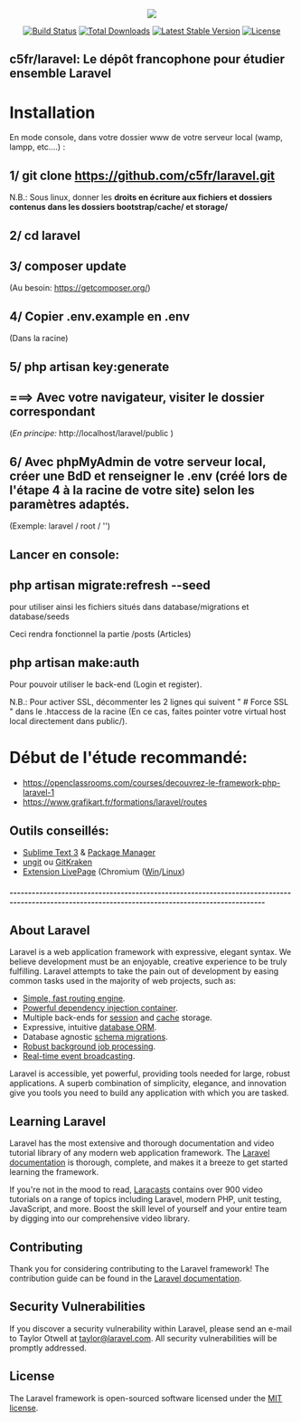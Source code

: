<p align="center"><img src="https://laravel.com/assets/img/components/logo-laravel.svg"></p>

<p align="center">
<a href="https://travis-ci.org/laravel/framework"><img src="https://travis-ci.org/laravel/framework.svg" alt="Build Status"></a>
<a href="https://packagist.org/packages/laravel/framework"><img src="https://poser.pugx.org/laravel/framework/d/total.svg" alt="Total Downloads"></a>
<a href="https://packagist.org/packages/laravel/framework"><img src="https://poser.pugx.org/laravel/framework/v/stable.svg" alt="Latest Stable Version"></a>
<a href="https://packagist.org/packages/laravel/framework"><img src="https://poser.pugx.org/laravel/framework/license.svg" alt="License"></a>
</p>


## c5fr/laravel: Le dépôt francophone pour étudier ensemble Laravel

# Installation
 En mode console, dans votre dossier www de votre serveur local (wamp, lampp, etc....) :
## 1/ git clone https://github.com/c5fr/laravel.git
N.B.: Sous linux, donner les **droits en écriture aux  fichiers et dossiers contenus dans les dossiers bootstrap/cache/ et storage/**
## 2/ cd laravel
## 3/ composer update
(Au besoin: https://getcomposer.org/)
## 4/ Copier .env.example en .env
(Dans la racine)
## 5/ php artisan key:generate
## ===> Avec votre navigateur, visiter le dossier correspondant
 (*En principe:* http://localhost/laravel/public )


## 6/ Avec phpMyAdmin de votre serveur local, créer une BdD et renseigner le .env (créé lors de l'étape 4 à la racine de votre site) selon les paramètres adaptés.

(Exemple: laravel / root / '')

## Lancer en console:
## php artisan migrate:refresh --seed
 pour utiliser ainsi les fichiers situés dans database/migrations et database/seeds

Ceci rendra fonctionnel la partie /posts (Articles)

## php artisan make:auth
Pour pouvoir utiliser le back-end (Login et register).


N.B.: Pour activer SSL, décommenter les 2 lignes qui suivent " # Force SSL " dans le .htaccess de la racine (En ce cas, faites pointer votre virtual host local directement dans public/).


# Début de l'étude recommandé:
- https://openclassrooms.com/courses/decouvrez-le-framework-php-laravel-1
- https://www.grafikart.fr/formations/laravel/routes

Outils conseillés:
-

- [Sublime Text 3](https://www.sublimetext.com) & [Package Manager](https://packagecontrol.io/browse)
- [ungit](http://dbottiau.azurewebsites.net/utiliser-git-facilement-avec-ungit) ou [GitKraken](https://www.gitkraken.com/)
- [Extension LivePage](https://chrome.google.com/webstore/detail/livepage/pilnojpmdoofaelbinaeodfpjheijkbh?hl=fr) (Chromium ([Win](https://chromium.woolyss.com/download/fr/)/[Linux](http://www.linuxpedia.fr/doku.php/lmde/les_outils_specifiques_a_mint#le_gestionnaire_de_logiciels_mintinstall))

##### -------------------------------------------------------------------------------------------------------------------------------------------------

## About Laravel

Laravel is a web application framework with expressive, elegant syntax. We believe development must be an enjoyable, creative experience to be truly fulfilling. Laravel attempts to take the pain out of development by easing common tasks used in the majority of web projects, such as:

- [Simple, fast routing engine](https://laravel.com/docs/routing).
- [Powerful dependency injection container](https://laravel.com/docs/container).
- Multiple back-ends for [session](https://laravel.com/docs/session) and [cache](https://laravel.com/docs/cache) storage.
- Expressive, intuitive [database ORM](https://laravel.com/docs/eloquent).
- Database agnostic [schema migrations](https://laravel.com/docs/migrations).
- [Robust background job processing](https://laravel.com/docs/queues).
- [Real-time event broadcasting](https://laravel.com/docs/broadcasting).

Laravel is accessible, yet powerful, providing tools needed for large, robust applications. A superb combination of simplicity, elegance, and innovation give you tools you need to build any application with which you are tasked.

## Learning Laravel

Laravel has the most extensive and thorough documentation and video tutorial library of any modern web application framework. The [Laravel documentation](https://laravel.com/docs) is thorough, complete, and makes it a breeze to get started learning the framework.

If you're not in the mood to read, [Laracasts](https://laracasts.com) contains over 900 video tutorials on a range of topics including Laravel, modern PHP, unit testing, JavaScript, and more. Boost the skill level of yourself and your entire team by digging into our comprehensive video library.

## Contributing

Thank you for considering contributing to the Laravel framework! The contribution guide can be found in the [Laravel documentation](http://laravel.com/docs/contributions).

## Security Vulnerabilities

If you discover a security vulnerability within Laravel, please send an e-mail to Taylor Otwell at taylor@laravel.com. All security vulnerabilities will be promptly addressed.

## License

The Laravel framework is open-sourced software licensed under the [MIT license](http://opensource.org/licenses/MIT).
